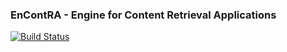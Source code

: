 ### EnContRA - Engine for Content Retrieval Applications

[![Build Status](https://drone.io/github.com/encontra/encontra/status.png)](https://drone.io/github.com/encontra/encontra/latest)
